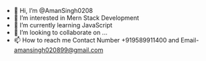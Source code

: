 - 👋 Hi, I’m @AmanSingh0208
- 👀 I’m interested in Mern Stack Development
- 🌱 I’m currently learning JavaScript
- 💞️ I’m looking to collaborate on ...
- 📫 How to reach me Contact Number +919589911400 and Email- amansingh020899@gmail.com

<!---
AmanSingh0208/AmanSingh0208 is a ✨ special ✨ repository because its `README.md` (this file) appears on your GitHub profile.
You can click the Preview link to take a look at your changes.
--->

